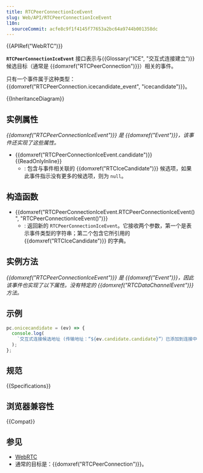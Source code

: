 ```yaml
---
title: RTCPeerConnectionIceEvent
slug: Web/API/RTCPeerConnectionIceEvent
l10n:
  sourceCommit: acfe8c9f1f4145f77653a2bc64a9744b001358dc
---
```


{{APIRef("WebRTC")}}

**`RTCPeerConnectionIceEvent`** 接口表示与{{Glossary("ICE", "交互式连接建立")}}候选目标（通常是 {{domxref("RTCPeerConnection")}}）相关的事件。

只有一个事件属于这种类型：{{domxref("RTCPeerConnection.icecandidate_event", "icecandidate")}}。

{{InheritanceDiagram}}

## 实例属性

_{{domxref("RTCPeerConnectionIceEvent")}} 是 {{domxref("Event")}}，该事件还实现了这些属性。_

- {{domxref("RTCPeerConnectionIceEvent.candidate")}} {{ReadOnlyInline}}
  - : 包含与事件相关联的 {{domxref("RTCIceCandidate")}} 候选项，如果此事件指示没有更多的候选项，则为 `null`。

## 构造函数

- {{domxref("RTCPeerConnectionIceEvent.RTCPeerConnectionIceEvent()", "RTCPeerConnectionIceEvent()")}}
  - : 返回新的 `RTCPeerConnectionIceEvent`。它接收两个参数，第一个是表示事件类型的字符串；第二个包含它所引用的 {{domxref("RTCIceCandidate")}} 的字典。

## 实例方法

_{{domxref("RTCPeerConnectionIceEvent")}} 是 {{domxref("Event")}}，因此该事件也实现了以下属性。没有特定的 {{domxref("RTCDataChannelEvent")}} 方法。_

## 示例

```js
pc.onicecandidate = (ev) => {
  console.log(
    `交互式连接候选地址 (传输地址：“${ev.candidate.candidate}”）已添加到连接中。`,
  );
};
```

## 规范

{{Specifications}}

## 浏览器兼容性

{{Compat}}

## 参见

- [WebRTC](/zh-CN/docs/Web/API/WebRTC_API)
- 通常的目标是：{{domxref("RTCPeerConnection")}}。

